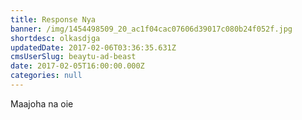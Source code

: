 ```yaml
---
title: Response Nya
banner: /img/1454498509_20_ac1f04cac07606d39017c080b24f052f.jpg
shortdesc: olkasdjga
updatedDate: 2017-02-06T03:36:35.631Z
cmsUserSlug: beaytu-ad-beast
date: 2017-02-05T16:00:00.000Z
categories: null
---
```


Maajoha na oie